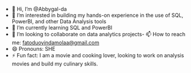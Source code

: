 - 👋 Hi, I’m @Abbygal-da
- 👀 I’m interested in building my hands-on experience in the use of SQL, PowerBI, and other Data Analysis tools
- 🌱 I’m currently learning SQL and PowerBI
- 💞️ I’m looking to collaborate on data analytics projects- 📫 How to reach me: fatoduoyindamolaa@gmail.com
- 😄 Pronouns: SHE
- ⚡ Fun fact: I am a movie and cooking lover, looking to work on analysis movies and build my culinary skills.

<!---
Abbygal-da/Abbygal-da is a ✨ special ✨ repository because its `README.md` (this file) appears on your GitHub profile.
You can click the Preview link to take a look at your changes.
--->
